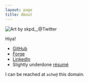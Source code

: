 ```yaml
---
layout: page
title: About
---
```


<div class="about-photos">
<img src="/assets/mia.png" title="Art by skpd__@Twitter">
</div>

Hiya!

* [GitHub](https://github.com/kivikakk)
* [Forge](https://hrzn.ee/kivikakk)
* [LinkedIn](https://www.linkedin.com/in/kivikakk/)
* Slightly underdone [r&eacute;sum&eacute;](https://f.hrzn.ee/kivikakk.pdf)

I can be reached at `ashe@` this domain.

<div style="clear: both;"></div>
